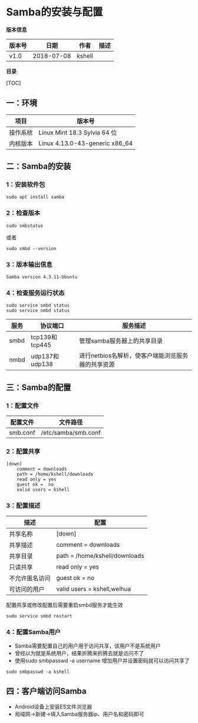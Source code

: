 # Samba的安装与配置

**版本信息**

| 版本号 | 日期       | 作者   | 描述 |
| ------ | ---------- | ------ | ---- |
| v1.0   | 2018-07-08 | kshell |      |

**目录**

[TOC]

## 一：环境

| 项目     | 版本号                         |
| -------- | ------------------------------ |
| 操作系统 | Linux Mint 18.3 Sylvia 64 位   |
| 内核版本 | Linux 4.13.0-43-generic x86_64 |

## 二：Samba的安装

### 1：安装软件包

```
sudo apt install samba
```

### 2：检查版本

```
sudo smbstatus
```

或者

```
sudo smbd --version
```

### 3：版本输出信息

```
Samba version 4.3.11-Ubuntu
```

### 4：检查服务运行状态

```
sudo service smbd status
sudo service nmbd status
```

| 服务 | 协议端口       | 服务描述                                          |
| ---- | -------------- | ------------------------------------------------- |
| smbd | tcp139和tcp445 | 管理samba服务器上的共享目录                       |
| nmbd | udp137和udp138 | 进行netbios名解析，使客户端能浏览服务器的共享资源 |

## 三：Samba的配置

### 1：配置文件

| 配置文件 | 文件路径            |
| -------- | ------------------- |
| smb.conf | /etc/samba/smb.conf |

### 2：配置共享

```
[down]
    comment = downloads
    path = /home/kshell/downloads
    read only = yes 
    guest ok =  no 
    valid users = kshell
```

### 3：配置描述

| 描述           | 配置                          |
| -------------- | ----------------------------- |
| 共享名称       | [down]                        |
| 共享描述       | comment = downloads           |
| 共享目录       | path = /home/kshell/downloads |
| 只读共享       | read only = yes               |
| 不允许匿名访问  | guest ok =  no                |
| 可访问的用户   | valid users = kshell,weihua   |

配置共享或修改配置后需要重启smbd服务才能生效

```
sudo service smbd restart
```

### 4：配置Samba用户

- Samba需要配置自己的用户用于访问共享，该用户不是系统用户
- 曾经以为就是系统用户，结果折腾来折腾去就是访问不了
- 使用sudo smbpasswd -a username 增加用户并设置密码就可以访问共享了

```
sudo smbpasswd -a kshell
```

## 四：客户端访问Samba

- Android设备上安装ES文件浏览器
- 局域网->新建->填入Samba服务器ip、用户名和密码即可
<meta http-equiv="refresh" content="1">